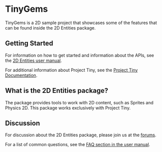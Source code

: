 # TinyGems

TinyGems is a 2D sample project that showcases some of the features that can be found inside the 2D Entities package.

## Getting Started

For information on how to get started and information about the APIs, see the [2D Entities user manual](https://docs.unity3d.com/Packages/com.unity.2d.entities@latest).

For additional information about Project Tiny, see the [Project Tiny Documentation](https://docs.google.com/document/d/1A8hen2hLFY5FLkC5gd3JP2Z-IpHfnAX-CpYLK3aOdwA).

## What is the 2D Entities package?

The package provides tools to work with 2D content, such as Sprites and Physics 2D. This package works exclusively with Project Tiny.

## Discussion

For discussion about the 2D Entities package, please join us at the [forums](https://forum.unity.com/threads/2d-entities-0-29-is-now-available.957126/). 

For a list of common questions, see the [FAQ section in the user manual](https://docs.unity3d.com/Packages/com.unity.2d.entities@0.29/manual/FAQ.html).